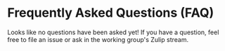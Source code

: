 # Frequently Asked Questions (FAQ)

Looks like no questions have been asked yet! If you have a question,
feel free to file an issue or ask in the working group's Zulip stream.
